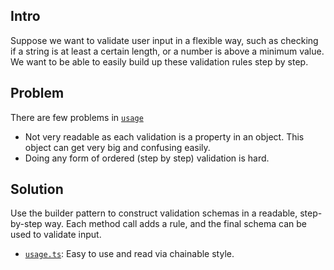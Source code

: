## Intro

Suppose we want to validate user input in a flexible way, such as checking if a string is at least a certain length, or a number is above a minimum value. We want to be able to easily build up these validation rules step by step.

## Problem

There are few problems in [`usage`](./problem/usage.ts)

- Not very readable as each validation is a property in an object. This object can get very big and confusing easily.
- Doing any form of ordered (step by step) validation is hard.

## Solution

Use the builder pattern to construct validation schemas in a readable, step-by-step way. Each method call adds a rule, and the final schema can be used to validate input.

- [`usage.ts`](./solution/usage.ts): Easy to use and read via chainable style.
